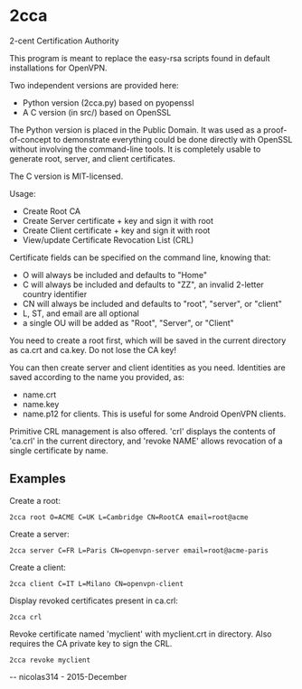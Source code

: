 # 2cca
2-cent Certification Authority

This program is meant to replace the easy-rsa scripts found in default
installations for OpenVPN.

Two independent versions are provided here:
- Python version (2cca.py) based on pyopenssl
- A C version (in src/) based on OpenSSL

The Python version is placed in the Public Domain. It was used as a
proof-of-concept to demonstrate everything could be done directly with
OpenSSL without involving the command-line tools. It is completely usable
to generate root, server, and client certificates.

The C version is MIT-licensed.

Usage:

- Create Root CA
- Create Server certificate + key and sign it with root
- Create Client certificate + key and sign it with root
- View/update Certificate Revocation List (CRL)

Certificate fields can be specified on the command line, knowing that:
- O  will always be included and defaults to "Home"
- C  will always be included and defaults to "ZZ", an invalid 2-letter
country identifier
- CN will always be included and defaults to "root", "server", or "client"
- L, ST, and email are all optional
- a single OU will be added as "Root", "Server", or "Client"

You need to create a root first, which will be saved in the current
directory as ca.crt and ca.key. Do not lose the CA key!

You can then create server and client identities as you need.
Identities are saved according to the name you provided, as:
- name.crt
- name.key
- name.p12 for clients. This is useful for some Android OpenVPN clients.

Primitive CRL management is also offered. 'crl' displays the contents of
'ca.crl' in the current directory, and 'revoke NAME' allows revocation of a
single certificate by name.

Examples
--------

Create a root:

    2cca root O=ACME C=UK L=Cambridge CN=RootCA email=root@acme

Create a server:

    2cca server C=FR L=Paris CN=openvpn-server email=root@acme-paris

Create a client:

    2cca client C=IT L=Milano CN=openvpn-client

Display revoked certificates present in ca.crl:

    2cca crl

Revoke certificate named 'myclient' with myclient.crt in directory. Also
requires the CA private key to sign the CRL.

    2cca revoke myclient


-- nicolas314 - 2015-December

